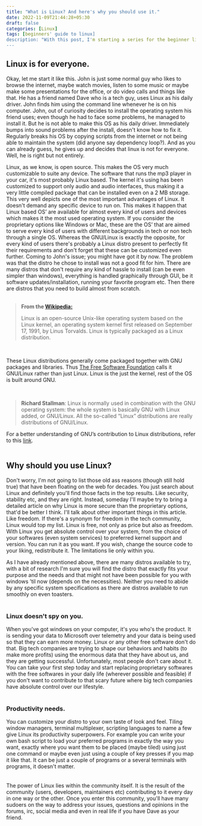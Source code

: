 ```yaml
---
title: "What is Linux? And here's why you should use it."
date: 2022-11-09T21:44:28+05:30
draft: false 
categories: [Linux]
tags: [beginners' guide to linux]
description: "With this post, I'm starting a series for the beginner linux users"
---
```

## Linux is for everyone.


Okay, let me start it like this. John is just some normal guy who likes to browse the internet, maybe watch movies, listen to some music or maybe make some presentations for the office, or do video calls and things like that. He has a friend named Dave who is a tech guy, uses Linux as his daily driver. John finds him using the command line whenever he is on his computer. John, out of curiosity decides to install the operating system his friend uses; even though he had to face some problems, he managed to install it.  But he is not able to make this OS as his daily driver. Immediately bumps into sound problems after the install, doesn't know how to fix it. Regularly breaks his OS by copying scripts from the internet or not being able to maintain the system (did anyone say dependency loop?). And as you can already guess, he gives up and decides that linux is not for everyone. Well, he is right but not entirely.

Linux, as we know, is open source. This makes the OS very much customizable to suite any device. The software that runs the mp3 player in your car, it's most probably Linux based. The kernel it's using has been customized to support only audio and audio interfaces, thus making it a very little compiled package that can be installed even on a 2 MB storage. This very well depicts one of the most important advantages of Linux. It doesn't demand any specific device to run on. This makes it happen that Linux based OS’ are available for almost every kind of users and devices which makes it the most used operating system. If you consider the proprietary options like Windows or Mac, these are the OS’ that are aimed to serve every kind of users with different backgrounds in tech or non tech through a single OS. Whereas the GNU/Linux is exactly the opposite, for every kind of users there's probably a Linux distro present to perfectly fit their requirements and don't forget that these can be customized even further. Coming to John's issue; you might have got it by now. The problem was that the distro he chose to install was not a good fit for him. There are many distros that don't require any kind of hassle to install (can be even simpler than windows), everything is handled graphically through GUI, be it software updates/installation, running your favorite program etc. Then there are distros that you need to build almost from scratch. 
<br>
<br>
>**From the [Wikipedia:](https://en.m.wikipedia.org/wiki/Linux)**           
>
>Linux  is an open-source Unix-like operating system based on the Linux kernel, an operating system kernel first released on September 17, 1991, by Linus Torvalds. Linux is typically packaged as a Linux distribution.

<br>

These Linux distributions generally come packaged together with GNU packages and libraries. Thus [The Free Software Foundation](https://www.fsf.org/) calls it GNU/Linux rather than just Linux. Linux is the just the kernel, rest of the OS is built around GNU. 

<br>

>**Richard Stallman**: 
>Linux is normally used in combination with the GNU operating system: the whole system is basically GNU with Linux added, or GNU/Linux. All the so-called “Linux” distributions are really distributions of GNU/Linux. 

For a better understanding of GNU’s contribution to Linux distributions, refer to this [link](https://www.gnu.org/gnu/linux-and-gnu.html).
<br>
<br>
## Why should you use Linux?

Don't worry, I'm not going to list those old ass reasons (though still hold true) that have been floating on the web for decades. You just search about Linux and definitely you'll find those facts in the top results. Like security, stability etc, and they are right. Instead, someday I'll maybe try to bring a detailed article on why Linux is more secure than the proprietary options, that'd be better I think. I'll talk about other important things in this article. Like freedom. If there's a synonym for freedom in the tech community, Linux would top my list. Linux is free, not only as price but also as freedom. With Linux you get absolute control over your system, from the choice of your softwares (even system services) to preferred kernel support and version. You can run it as you want. If you wish, change the source code to your liking, redistribute it. The limitations lie only within you. 

As I have already mentioned above, there are many distros available to try, with a bit of research I'm sure you will find the distro that exactly fits your purpose and the needs and that might not have been possible for you with windows ’til now (depends on the necessities). Neither you need to abide by any specific system specifications as there are distros available to run smoothly on even toasters. 
<br>
<br>

### **Linux doesn't spy on you.**

When you've got windows on your computer, it's you who's the product. It is sending your data to Microsoft over telemetry and your data is being used so that they can earn more money. Linux or any other free software don't do that. Big tech companies are trying to shape our behaviors and habits (to make more profits) using the enormous data that they have about us, and they are getting successful. Unfortunately, most people don't care about it. You can take your first step today and start replacing proprietary softwares with the free softwares in your daily life (wherever possible and feasible) if you don't want to contribute to that scary future where big tech companies have absolute control over our lifestyle.
<br>
<br>

### **Productivity needs.**

You can customize your distro to your own taste of look and feel. Tiling window managers, terminal multiplexer, scripting languages to name a few give Linux its productivity superpowers. For example you can write your own bash script to load your preferred programs in exactly the way you want, exactly where you want them to be placed (maybe tiled) using just one command or maybe even just using a couple of key presses if you map it like that. It can be just a couple of programs or a several terminals with programs, it doesn't matter.     
<br>
<br>
The power of Linux lies within the community itself. It is the result of the community (users, developers, maintainers etc) contributing to it every day in one way or the other. Once you enter this community, you'll have many sudoers on the way to address your issues, questions and opinions in the forums, irc, social media and even in real life if you have Dave as your friend.

